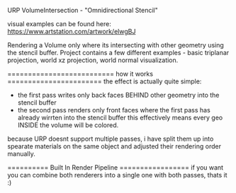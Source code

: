 URP VolumeIntersection - "Omnidirectional Stencil"

visual examples can be found here: https://www.artstation.com/artwork/elwgBJ

Rendering a Volume only where its intersecting with other geometry using the stencil buffer.
Project contains a few different examples - basic triplanar projection, world xz projection, world normal visualization. 


========================== how it works =======================
the effect is actually quite simple:
- the first pass writes only back faces BEHIND other geometry into the stencil buffer
- the second pass renders only front faces where the first pass has already wirrten into the stencil buffer
this effectively means every geo INSIDE the volume will be colored.

because URP doesnt support multiple passes, i have split them up into spearate materials on the same object and adjusted their rendering order manually.


========== Built In Render Pipeline =================
if you want you can combine both renderers into a single one with both passes, thats it :)
